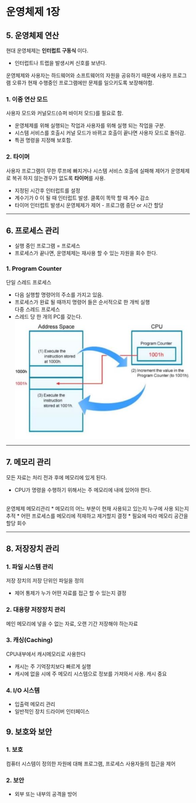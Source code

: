 # 운영체제 1장

## 5. 운영체제 연산
현대 운영체제는 **인터럽트 구동식** 이다.
* 인터럽트나 트랩을 발생시켜 신호를 보낸다.

운영체제와 사용자는 하드웨어와 소프트웨어의 자원을 공유하기 때문에 사용자 프로그램 오류가 현재 수행중인 프로그램에만 
문제를 일으키도록 보장해야함.

### 1. 이중 연산 모드
사용자 모드와 커널모드(슈퍼 바이저 모드)를 필요로 함.
* 운영체제를 위해 실행되는 작업과 사용자를 위해 실행 되는 작업을 구분.
* 시스템 서비스를 호출시 커널 모드가 바뀌고 호출이 끝나면 사용자 모드로 돌아감.
* 특권 명령을 지정해 보호함.

### 2. 타이머
사용자 프로그램이 무한 루프에 빠지거나 시스템 서비스 호출에 실패해 제어가 운영체제로 복귀 하지 않는경우가 없도록
**타이머**를 사용.
* 지정된 시간후 인터럽트를 설정
* 계수기가 0 이 될 때 인터럽트 발생. 클록이 똑딱 할 때 계수 감소
* 타이머 인터럽트 발생시 운영체제가 제어 - 프로그램 중단 or 시간 할당

<hr>

## 6. 프로세스 관리
* 실행 중인 프로그램 = 프로세스
* 프로세스가 끝나면, 운영체제는 재사용 할 수 있는 자원을 회수 한다.

### 1. Program Counter
단일 스레드 프로세스
* 다음 실행할 명령어의 주소를 가지고 있음.
* 프로세스가 완료 될 때까지 명령어 들은 순서적으로 한 개씩 실행<br>
다중 스레드 프로세스 
* 스레드 당 한 개의 PC를 갖는다.
![PC](./Image/2/2-1.JPG)<br>

<hr>

## 7. 메모리 관리
모든 자료는 처리 전과 후에 메모리에 있게 된다.
* CPU가 명령을 수행하기 위해서는 주 메모리에 내에 있어야 한다.
<br>
운영체제 메모리관리
* 메모리의 어느 부분이 현재 사용되고 있는지 누구에 사용 되는지 추적
* 어떤 프로세스를 메모리에 적재하고 제거할지 결정
* 필요에 따라 메모리 공간을 할당 회수

<hr>

## 8. 저장장치 관리

### 1. 파일 시스템 관리
저장 장치의 저장 단위인 파일을 정의
* 제어 통제가 누가 어떤 자료를 접근 할 수 있는지 결정

### 2. 대용량 저장장치 관리
메인 메모리에 넣을 수 없는 자료, 오랜 기간 저장해야 하는자료

### 3. 캐싱(Caching)
CPU내부에서 캐시메모리로 사용한다
* 캐시는 주 기억장치보다 빠르게 실행
* 캐시에 없을 시에 주 메모리 시스템으로 정보를 가져와서 사용.
캐시 중요

### 4. I/O 시스템
* 입출력 메모리 관리
* 일반적인 장치 드라이버 인터페이스

## 9. 보호와 보안

### 1. 보호
컴퓨터 시스템이 정의한 자원에 대해 프로그램, 프로세스 사용자들의 접근을 제어

### 2. 보안
* 외부 또는 내부의 공격을 방어

